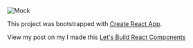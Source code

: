 ![Mock](http://johnfelixespinosa.github.io/img/poster-mock.png)

This project was bootstrapped with [Create React App](https://github.com/facebook/create-react-app).

View my post on my I made this 
[Let's Build React Components](http://johnfelixespinosa.github.io/johnfelixespinosa.github.io/2019-04-04-Lets-Build-React-Components/)

